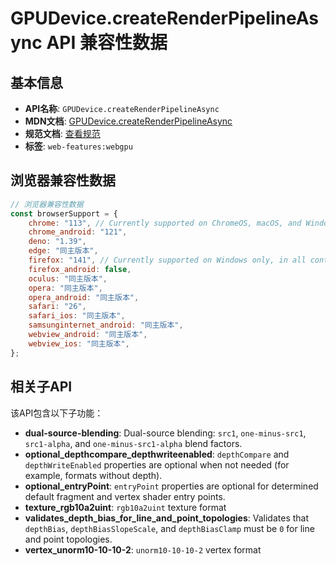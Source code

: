 # GPUDevice.createRenderPipelineAsync API 兼容性数据

## 基本信息

- **API名称**: `GPUDevice.createRenderPipelineAsync`
- **MDN文档**: [GPUDevice.createRenderPipelineAsync](https://developer.mozilla.org/docs/Web/API/GPUDevice/createRenderPipelineAsync)
- **规范文档**: [查看规范](https://gpuweb.github.io/gpuweb/#dom-gpudevice-createrenderpipelineasync)
- **标签**: `web-features:webgpu`

## 浏览器兼容性数据

```javascript
// 浏览器兼容性数据
const browserSupport = {
    chrome: "113", // Currently supported on ChromeOS, macOS, and Windows only.,
    chrome_android: "121",
    deno: "1.39",
    edge: "同主版本",
    firefox: "141", // Currently supported on Windows only, in all contexts except for service workers.,
    firefox_android: false,
    oculus: "同主版本",
    opera: "同主版本",
    opera_android: "同主版本",
    safari: "26",
    safari_ios: "同主版本",
    samsunginternet_android: "同主版本",
    webview_android: "同主版本",
    webview_ios: "同主版本",
};

```

## 相关子API

该API包含以下子功能：

- **dual-source-blending**: Dual-source blending: `src1`, `one-minus-src1`, `src1-alpha`, and `one-minus-src1-alpha` blend factors.
- **optional_depthcompare_depthwriteenabled**: `depthCompare` and `depthWriteEnabled` properties are optional when not needed (for example, formats without depth).
- **optional_entryPoint**: `entryPoint` properties are optional for determined default fragment and vertex shader entry points.
- **texture_rgb10a2uint**: <code>rgb10a2uint</code> texture format
- **validates_depth_bias_for_line_and_point_topologies**: Validates that `depthBias`, `depthBiasSlopeScale`, and `depthBiasClamp` must be `0` for line and point topologies.
- **vertex_unorm10-10-10-2**: <code>unorm10-10-10-2</code> vertex format


